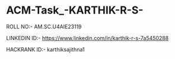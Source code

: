 # ACM-Task_-KARTHIK-R-S-
ROLL NO:- AM.SC.U4AIE23119

LINKEDIN ID:- https://www.linkedin.com/in/karthik-r-s-7a5450288

HACKRANK ID:- karthiksajithna1
